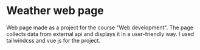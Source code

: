 # Weather web page

Web page made as a project for the course "Web development". 
The page collects data from external api and displays it in a user-friendly way. 
I used tailwindcss and vue js for the project.